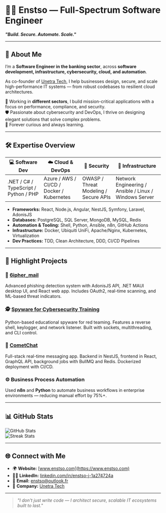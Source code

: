 # 👨‍💻 Enstso — Full-Spectrum Software Engineer

**_"Build. Secure. Automate. Scale."_**

---

## 🚀 About Me

I’m a **Software Engineer in the banking sector**, across **software development, infrastructure, cybersecurity, cloud, and automation**.

As co-founder of [Unetra Tech](https://unetratech.com), I help businesses design, secure, and scale high-performance IT systems — from robust codebases to resilient cloud architectures.

💼 Working in **different sectors**, I build mission-critical applications with a focus on performance, compliance, and security.  
🛡️ Passionate about cybersecurity and DevOps, I thrive on designing elegant solutions that solve complex problems.  
🧠 Forever curious and always learning.

---

## 🛠️ Expertise Overview

| 💻 Software Dev | ☁️ Cloud & DevOps | 🔐 Security | 🧱 Infrastructure |
|----------------|------------------|-------------|-------------------|
| .NET / C# / TypeScript / Python / PHP | Azure / AWS / CI/CD / Docker / Kubernetes | OWASP / Threat Modeling / Secure APIs | Network Engineering / Ansible / Linux / Windows Server |

- **Frameworks:** React, Node.js, Angular, NestJS, Symfony, Laravel, AdonisJS  
- **Databases:** PostgreSQL, SQL Server, MongoDB, MySQL, Redis  
- **Automation & Tooling:** Shell, Python, Ansible, n8n, GitHub Actions  
- **Infrastructure:** Docker, Ubiquiti UniFi, Apache/Nginx, Kubernetes, Virtualization  
- **Dev Practices:** TDD, Clean Architecture, DDD, CI/CD Pipelines

---

## 📌 Highlight Projects

### 🔐 [6ipher_mail](https://github.com/enstso/6iphermail_api)
Advanced phishing detection system with AdonisJS API, .NET MAUI desktop UI, and React web app. Includes OAuth2, real-time scanning, and ML-based threat indicators.

### 🕵️ [Spyware for Cybersecurity Training](https://github.com/enstso/Spyware)
Python-based educational spyware for red teaming. Features a reverse shell, keylogger, and network listener. Built with sockets, multithreading, and CLI control.

### 💬 [CometChat](https://github.com/enstso/CometChat)
Full-stack real-time messaging app. Backend in NestJS, frontend in React, GraphQL API, background jobs with BullMQ and Redis. Dockerized deployment with CI/CD.

### ⚙️ Business Process Automation
Used **n8n** and **Python** to automate business workflows in enterprise environments — reducing manual effort by 75%+.

---

## 📊 GitHub Stats

![GitHub Stats](https://github-readme-stats.vercel.app/api?username=Enstso&show_icons=true&theme=tokyonight&count_private=true)  
![Streak Stats](https://github-readme-streak-stats.herokuapp.com/?user=Enstso&theme=tokyonight)

---

## 🌐 Connect with Me

- 🌍 **Website:** [www.enstso.com](https://www.enstso.com)  
- 🧑‍💼 **LinkedIn:** [linkedin.com/in/enstso-j-1a274724a](https://www.linkedin.com/in/enstso-j-1a274724a)  
- 💌 **Email:** enstso@outlook.fr  
- 🧠 **Company:** [Unetra Tech](https://unetratech.com)

---

> _"I don't just write code — I architect secure, scalable IT ecosystems built to last."_

